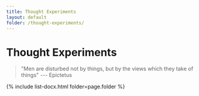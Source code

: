 ```yaml
---
title: Thought Experiments
layout: default
folder: /thought-experiments/
---
```


# Thought Experiments

> "Men are disturbed not by things, but by the views which they take of things" --- Epictetus

{% include list-docx.html folder=page.folder %}
